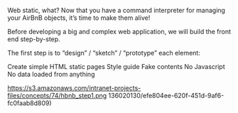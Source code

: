Web static, what?
Now that you have a command interpreter for managing your AirBnB objects, it’s time to make them alive!

Before developing a big and complex web application, we will build the front end step-by-step.

The first step is to “design” / “sketch” / “prototype” each element:

Create simple HTML static pages
Style guide
Fake contents
No Javascript
No data loaded from anything

https://s3.amazonaws.com/intranet-projects-files/concepts/74/hbnb_step1.png
136020130/efe804ee-620f-451d-9af6-fc0faab8d809)
